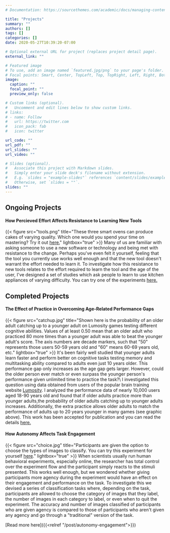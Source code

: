 ```yaml
---
# Documentation: https://sourcethemes.com/academic/docs/managing-content/

title: "Projects"
summary: ""
authors: []
tags: []
categories: []
date: 2020-05-27T10:39:20-07:00

# Optional external URL for project (replaces project detail page).
external_link: ""

# Featured image
# To use, add an image named `featured.jpg/png` to your page's folder.
# Focal points: Smart, Center, TopLeft, Top, TopRight, Left, Right, BottomLeft, Bottom, BottomRight.
image:
  caption: ""
  focal_point: ""
  preview_only: false

# Custom links (optional).
#   Uncomment and edit lines below to show custom links.
# links:
# - name: Follow
#   url: https://twitter.com
#   icon_pack: fab
#   icon: twitter

url_code: ""
url_pdf: ""
url_slides: ""
url_video: ""

# Slides (optional).
#   Associate this project with Markdown slides.
#   Simply enter your slide deck's filename without extension.
#   E.g. `slides = "example-slides"` references `content/slides/example-slides.md`.
#   Otherwise, set `slides = ""`.
slides: ""
---
```

## Ongoing Projects
#### How Percieved Effort Affects Resistance to Learning New Tools
{{< figure src="tools.png" title="These three smart ovens can produce cakes of varying quality. Which one would you spend your time on mastering? Try it out [here.](https://toolswitching.web.app/)" lightbox="true" >}}
Many of us are familiar with asking someone to use a new software or technology and being met with resistance to the change. Perhaps you've even felt it yourself, feeling that the tool you currently use works well enough and that the new tool doesn't warrant the effort needed to learn it. To investigate how this resistance to new tools relates to the effort required to learn the tool and the age of the user, I've designed a set of studies which ask people to learn to use kitchen appliances of varying difficulty. You can try one of the experiments [here.](https://toolswitching.web.app/)

## Completed Projects
#### The Effect of Practice in Overcoming Age-Related Performance Gaps 
{{< figure src="catchup.jpg" title="Shown here is the probability of an older adult catching up to a younger adult on Lumosity games testing different cognitive abilities. Values of at least 0.50 mean that an older adult who practiced 80 more times than a younger adult was able to beat the younger adult's score. The axis numbers are decade markers, such that "50" represents those users 50-59 years old and "60" means 60-69 years old, etc." lightbox="true" >}}
It's been fairly well studied that younger adults learn faster and perform better on cognitive tasks testing memory and multitasking ability compared to adults even just 10 years older. This performance gap only increases as the age gap gets larger. However, could the older person ever match or even surpass the younger person's performance given unlimited time to practice the task?\\
I investigated this question using data obtained from users of the popular brain training website [Lumosity](https://www.lumosity.com). I analyzed the performance data of nearly 10,000 users aged 18-90 years old and found that if older adults practice more than younger adults,the probability of older adults catching up to younger adults increases. Additionally, the extra practice allows older adults to match the performance of adults up to 20 years younger in many games (see graphic above). This work has been accepted for publication and you can read the details [here.](https://psyarxiv.com/6jd3c/)

#### How Autonomy Affects Task Engagement
{{< figure src="choice.jpg" title="Participants are given the option to choose the types of images to classify. You can try this experiment for yourself [here](https://grocery-images.web.app/)." lightbox="true" >}}
When scientists usually run human behavioral experiments, especially online, the researcher has total control over the experiment flow and the participant simply reacts to the stimuli presented. This works well enough, but we wondered whether giving participants more agency during the experiment would have an effect on their engagement and performance on the task. To investigate this we devised a series of classification tasks where, depending on the task, participants are allowed to choose the category of images that they label, the number of images in each category to label, or even when to quit the experiment. The accuracy and number of images classified of participants who are given agency is compared to those of participants who aren't given any agency and go through a "traditional" version of the task. 

[Read more here]({{<relref "/post/autonomy-engagement">}})

